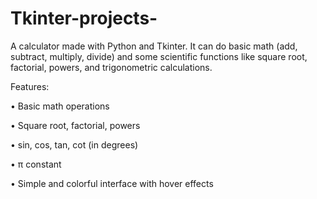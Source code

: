 # Tkinter-projects-

A calculator made with Python and Tkinter.
It can do basic math (add, subtract, multiply, divide)
and some scientific functions like square root, factorial,
powers, and trigonometric calculations.

Features:

  • Basic math operations
  
  • Square root, factorial, powers
  
  • sin, cos, tan, cot (in degrees)
  
  • π constant
  
  • Simple and colorful interface with hover effects


